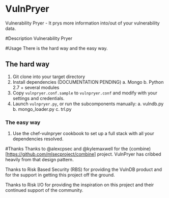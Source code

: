VulnPryer
=========

Vulnerability Pryer - It prys more information into/out of your vulnerability data.

#Description
Vulnerability Pryer

#Usage
There is the hard way and the easy way.

## The hard way
1. Git clone into your target directory
2. Install dependencies (DOCUMENTATION PENDING)
  a. Mongo
  b. Python 2.7 + several modules
3. Copy `vulnpryer.conf.sample` to `vulnpryer.conf` and modify with your settings and credentials.
4. Launch `vulnpryer.py`, or run the subcomponents manually:
  a. vulndb.py
  b. mongo_loader.py
  c. trl.py

### The easy way
1. Use the chef-vulnpryer cookbook to set up a full stack with all your dependencies resolved.

#Thanks
Thanks to @alexcpsec and @kylemaxwell for the 
{combine)[https://github.com/mlsecproject/combine] project. VulnPryer has cribbed heavily from 
that design pattern.

Thanks to Risk Based Security (RBS) for providing the VulnDB product and for the support in 
getting this project off the ground.

Thanks to Risk I/O for providing the inspiration on this project and their continued 
support of the community.